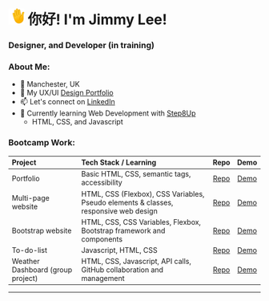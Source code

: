 # <img src="https://github.com/jimmylee88/jimmylee88/blob/main/waving-hand_1f44b.gif" alt="waving hand emoji" width="32px" /> 你好! I'm Jimmy Lee! 
### Designer, and Developer (in training)

### About Me:

- 📍 Manchester, UK
- 💼 My UX/UI [Design Portfolio](https://jimlee.co)
- 📫 Let's connect on [LinkedIn](https://www.linkedin.com/in/mrjimelee/)
- 🌱 Currently learning Web Development with [Step8Up](https://github.com/Step8Up-SBC)
  - HTML, CSS, and Javascript

### Bootcamp Work:

| Project | Tech Stack / Learning| Repo | Demo |
| :---| :--- | :--: | :--: |
| Portfolio | Basic HTML, CSS, semantic tags, accessibility | [Repo](https://github.com/jimmylee88/portfolio) | [Demo](https://jimmylee88.github.io/portfolio/) |
| Multi-page website | HTML, CSS (Flexbox), CSS Variables, Pseudo elements & classes, responsive web design | [Repo](https://github.com/jimmylee88/responsive-multipage) | [Demo](https://jimmylee88.github.io/responsive-multipage/) |
| Bootstrap website | HTML, CSS, CSS Variables, Flexbox,  Bootstrap framework and components | [Repo](https://github.com/jimmylee88/bootstrap-project) | [Demo](https://jimmylee88.github.io/bootstrap-project/) |
| To-do-list | Javascript, HTML, CSS | [Repo](https://github.com/jimmylee88/javascript-intro) | [Demo](https://jimmylee88.github.io/javascript-intro/to-do-list-v2/index.html) |
| Weather Dashboard (group project) | HTML, CSS, Javascript, API calls, GitHub collaboration and management | [Repo](https://github.com/jimmylee88/weather-api-group) | [Demo](https://jimmylee88.github.io/weather-api-group/) |
---



<!--
**jimmylee88/jimmylee88** is a ✨ _special_ ✨ repository because its `README.md` (this file) appears on your GitHub profile.

Here are some ideas to get you started:

- 🔭 I’m currently working on ...
- 🌱 I’m currently learning ...
- 👯 I’m looking to collaborate on ...
- 🤔 I’m looking for help with ...
- 💬 Ask me about ...
- 📫 How to reach me: ...
- 😄 Pronouns: ...
- ⚡ Fun fact: ...
-->

